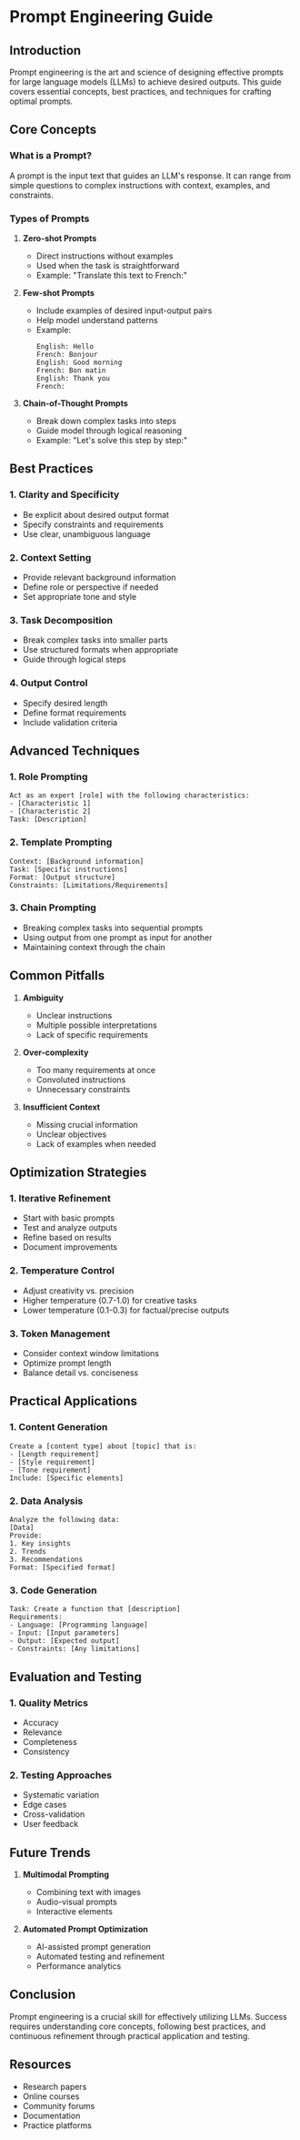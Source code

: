 # Prompt Engineering Guide

## Introduction

Prompt engineering is the art and science of designing effective prompts for large language models (LLMs) to achieve desired outputs. This guide covers essential concepts, best practices, and techniques for crafting optimal prompts.

## Core Concepts

### What is a Prompt?

A prompt is the input text that guides an LLM's response. It can range from simple questions to complex instructions with context, examples, and constraints.

### Types of Prompts

1. **Zero-shot Prompts**

   - Direct instructions without examples
   - Used when the task is straightforward
   - Example: "Translate this text to French:"

2. **Few-shot Prompts**

   - Include examples of desired input-output pairs
   - Help model understand patterns
   - Example:
     ```
     English: Hello
     French: Bonjour
     English: Good morning
     French: Bon matin
     English: Thank you
     French:
     ```

3. **Chain-of-Thought Prompts**
   - Break down complex tasks into steps
   - Guide model through logical reasoning
   - Example: "Let's solve this step by step:"

## Best Practices

### 1. Clarity and Specificity

- Be explicit about desired output format
- Specify constraints and requirements
- Use clear, unambiguous language

### 2. Context Setting

- Provide relevant background information
- Define role or perspective if needed
- Set appropriate tone and style

### 3. Task Decomposition

- Break complex tasks into smaller parts
- Use structured formats when appropriate
- Guide through logical steps

### 4. Output Control

- Specify desired length
- Define format requirements
- Include validation criteria

## Advanced Techniques

### 1. Role Prompting

```
Act as an expert [role] with the following characteristics:
- [Characteristic 1]
- [Characteristic 2]
Task: [Description]
```

### 2. Template Prompting

```
Context: [Background information]
Task: [Specific instructions]
Format: [Output structure]
Constraints: [Limitations/Requirements]
```

### 3. Chain Prompting

- Breaking complex tasks into sequential prompts
- Using output from one prompt as input for another
- Maintaining context through the chain

## Common Pitfalls

1. **Ambiguity**

   - Unclear instructions
   - Multiple possible interpretations
   - Lack of specific requirements

2. **Over-complexity**

   - Too many requirements at once
   - Convoluted instructions
   - Unnecessary constraints

3. **Insufficient Context**
   - Missing crucial information
   - Unclear objectives
   - Lack of examples when needed

## Optimization Strategies

### 1. Iterative Refinement

- Start with basic prompts
- Test and analyze outputs
- Refine based on results
- Document improvements

### 2. Temperature Control

- Adjust creativity vs. precision
- Higher temperature (0.7-1.0) for creative tasks
- Lower temperature (0.1-0.3) for factual/precise outputs

### 3. Token Management

- Consider context window limitations
- Optimize prompt length
- Balance detail vs. conciseness

## Practical Applications

### 1. Content Generation

```
Create a [content type] about [topic] that is:
- [Length requirement]
- [Style requirement]
- [Tone requirement]
Include: [Specific elements]
```

### 2. Data Analysis

```
Analyze the following data:
[Data]
Provide:
1. Key insights
2. Trends
3. Recommendations
Format: [Specified format]
```

### 3. Code Generation

```
Task: Create a function that [description]
Requirements:
- Language: [Programming language]
- Input: [Input parameters]
- Output: [Expected output]
- Constraints: [Any limitations]
```

## Evaluation and Testing

### 1. Quality Metrics

- Accuracy
- Relevance
- Completeness
- Consistency

### 2. Testing Approaches

- Systematic variation
- Edge cases
- Cross-validation
- User feedback

## Future Trends

1. **Multimodal Prompting**

   - Combining text with images
   - Audio-visual prompts
   - Interactive elements

2. **Automated Prompt Optimization**
   - AI-assisted prompt generation
   - Automated testing and refinement
   - Performance analytics

## Conclusion

Prompt engineering is a crucial skill for effectively utilizing LLMs. Success requires understanding core concepts, following best practices, and continuous refinement through practical application and testing.

## Resources

- Research papers
- Online courses
- Community forums
- Documentation
- Practice platforms
